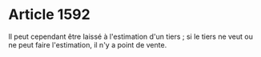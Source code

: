 # Article 1592

<p>Il peut cependant être laissé à l'estimation d'un tiers ; si le tiers ne veut ou ne peut faire l'estimation, il n'y a point de vente.</p>